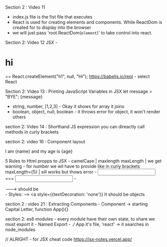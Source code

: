 
Section 2 : Video 11
- index.js file is the fist file that executes
- React is used for creating elements and components. While ReactDom is created 
for to display into the browser
- we will just pass 'root.ReactDom(`element`)' to take control into react.

Section 2: Video 12
JSX - <h1>hi</h1> == React.createElement("h1", null, "Hi"); 
https://babeljs.io/repl - select React 

Section 2: Video 13 : Printing JavaScript Variables in JSX
let message = "BYE";
{message}
- string, number, [1,2,3] - Okay it shows for array it joins
- boolean, object, null, boolean - it throws error for object, it won't render others

section 2: Video 14 : Shorthand JS expression
you can direactly call methods in curly brackets

section 2: video 16 : Component layout
<p>I am {name} and my age is {age}</p>

5 Rules to Html propps to JSX
    - camelCase | maxlength maxLength | we get warning
    - for number we wil have to provide like in curly brackets maxLength={5} | sill works but thows error
    - <input spellCheck/> === <input spellCheck={true}/>
    - <div class="Iam"></div> ---> should be <div className="Iam"></div>
    - Styles: <a style="text-decoration:none;"></a> --> <a style={{textDecoration: 'none'}} 
      It should be objects

section 2 : video 21 : Extracting Components
    - Component -> starting Capital Letter, function App(){}


section 2: es6 modules
    - every module have their own state, to share we must export it
    - Named Export 
    - ./ App it's file, 'react' -> it searches in node_modules


// ALRIGHT - for JSX cheat code
https://jsx-notes.vercel.app/
